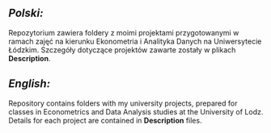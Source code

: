 ## *Polski:*

Repozytorium zawiera foldery z moimi projektami przygotowanymi w ramach zajęć na kierunku Ekonometria i Analityka Danych na Uniwersytecie Łódzkim. Szczegóły dotyczące projektów zawarte zostały w plikach **Description**.

## *English:*

Repository contains folders with my university projects, prepared for classes in Econometrics and Data Analysis studies at the University of Lodz. Details for each project are contained in **Description** files.
